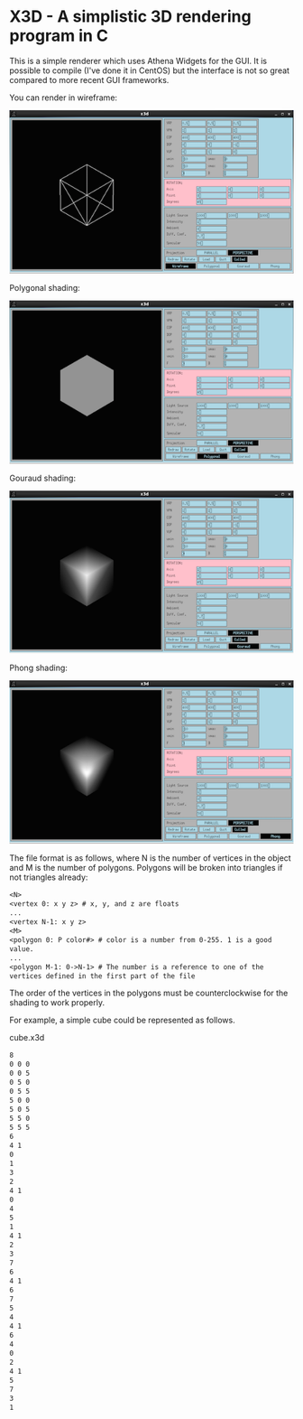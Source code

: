 # X3D - A simplistic 3D rendering program in C

This is a simple renderer which uses Athena Widgets for the GUI. It is possible to compile (I've done it in CentOS) but the interface is not so great compared to more recent GUI frameworks.

You can render in wireframe:

![wireframe](img/x3d-wireframe.png "Wireframe")

Polygonal shading:

![polygonal](img/x3d-polygonal.png "Polygonal")

Gouraud shading:

![gouraud](img/x3d-gouraud.png "Gouraud")

Phong shading:

![phong](img/x3d-phong.png "Phong")


The file format is as follows, where N is the number of vertices in the object and M is the number of polygons. Polygons will be broken into triangles if not triangles already:

```
<N>
<vertex 0: x y z> # x, y, and z are floats
...
<vertex N-1: x y z> 
<M>
<polygon 0: P color#> # color is a number from 0-255. 1 is a good value.
...
<polygon M-1: 0->N-1> # The number is a reference to one of the vertices defined in the first part of the file
```

The order of the vertices in the polygons must be counterclockwise for the shading to work properly.

For example, a simple cube could be represented as follows.

cube.x3d
```
8
0 0 0
0 0 5
0 5 0
0 5 5
5 0 0
5 0 5
5 5 0
5 5 5
6
4 1
0
1
3
2
4 1
0
4
5
1
4 1
2
3
7
6
4 1
6
7
5
4
4 1
6
4
0
2
4 1
5
7
3
1
```



